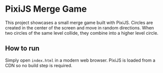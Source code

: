 # PixiJS Merge Game

This project showcases a small merge game built with PixiJS. Circles are created in the center of the screen and move in random directions. When two circles of the same level collide, they combine into a higher level circle.

## How to run

Simply open `index.html` in a modern web browser. PixiJS is loaded from a CDN so no build step is required.
